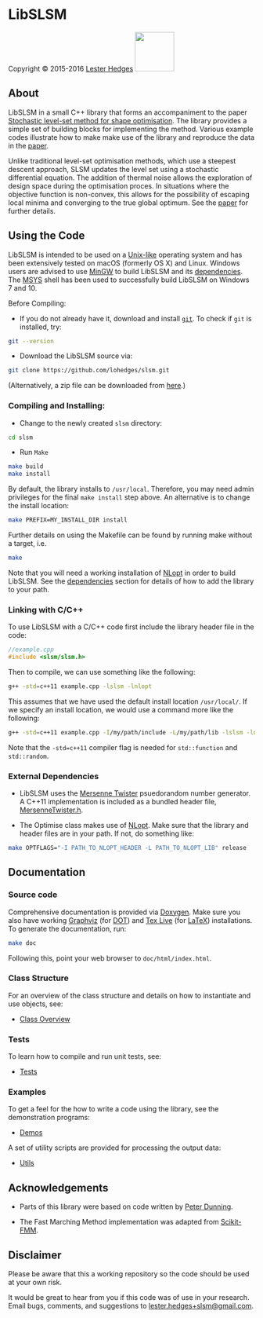 # LibSLSM

<p>Copyright &copy; 2015-2016 <a href="http://lesterhedges.net">Lester Hedges</a>
<a href="http://www.gnu.org/licenses/gpl-3.0.html">
<img width="80" src="http://www.gnu.org/graphics/gplv3-127x51.png"></a></p>

## About
LibSLSM in a small C++ library that forms an accompaniment to the paper
[Stochastic level-set method for shape optimisation](https://arxiv.org).
The library provides a simple set of building blocks for implementing
the method. Various example codes illustrate how to make make use of the
library and reproduce the data in the [paper](https://arxiv.org).

Unlike traditional level-set optimisation methods, which use a steepest
descent approach, SLSM updates the level set using a stochastic differential
equation. The addition of thermal noise allows the exploration of design
space during the optimisation proces. In situations where the objective
function is non-convex, this allows for the possibility of escaping local
minima and converging to the true global optimum. See the
[paper](https://arxiv.org) for further details.

## Using the Code

LibSLSM is intended to be used on a [Unix-like](https://en.wikipedia.org/wiki/Unix-like)
operating system and has been extensively tested on macOS (formerly OS X) and
Linux. Windows users are advised to use [MinGW](http://www.mingw.org/) to
build LibSLSM and its [dependencies](##External-Dependencies). The
[MSYS](http://oldwiki.mingw.org/index.php/MsysShell) shell has been used to
successfully build LibSLSM on Windows 7 and 10.

Before Compiling:
* If you do not already have it, download and install [`git`](http://git-scm.com).
To check if `git` is installed, try:

```bash
git --version
```

* Download the LibSLSM source via:

```bash
git clone https://github.com/lohedges/slsm.git
```

(Alternatively, a zip file can be downloaded from
[here](https://github.com/lohedges/slsm/archive/master.zip).)

### Compiling and Installing:

* Change to the newly created `slsm` directory:

```bash
cd slsm
```

* Run `Make`

```bash
make build
make install
```

By default, the library installs to `/usr/local`. Therefore, you may need admin
privileges for the final `make install` step above. An alternative is to change
the install location:

```bash
make PREFIX=MY_INSTALL_DIR install
```
Further details on using the Makefile can be found by running make without
a target, i.e.

```bash
make
```

Note that you will need a working installation of
[NLopt](http://ab-initio.mit.edu/wiki/index.php/NLopt) in order to build LibSLSM.
See the [dependencies](##External-Dependencies) section for details of how to
add the library to your path.

### Linking with C/C++

To use LibSLSM with a C/C++ code first include the library header file
in the code:

```cpp
//example.cpp
#include <slsm/slsm.h>
```

Then to compile, we can use something like the following:
```bash
g++ -std=c++11 example.cpp -lslsm -lnlopt
```

This assumes that we have used the default install location `/usr/local/`. If
we specify an install location, we would use a command more like the following:

```bash
g++ -std=c++11 example.cpp -I/my/path/include -L/my/path/lib -lslsm -lnlopt
```

Note that the `-std=c++11` compiler flag is needed for `std::function` and `std::random`.

### External Dependencies

- LibSLSM uses the [Mersenne Twister](http://en.wikipedia.org/wiki/Mersenne_Twister)
psuedorandom number generator. A C++11 implementation is included as a bundled
header file, [MersenneTwister.h](src/MersenneTwister.h).

- The Optimise class makes use of [NLopt](http://ab-initio.mit.edu/wiki/index.php/NLopt).
Make sure that the library and header files are in your path. If not, do something like:

```bash
make OPTFLAGS="-I PATH_TO_NLOPT_HEADER -L PATH_TO_NLOPT_LIB" release
```

## Documentation

### Source code

Comprehensive documentation is provided via [Doxygen](www.doxygen.org). Make
sure you also have working [Graphviz](http://www.graphviz.org) (for
[DOT](http://www.graphviz.org/doc/info/lang.html)) and
[Tex Live](https://www.tug.org/texlive) (for [LaTeX](https://www.latex-project.org))
installations. To generate the documentation, run:

```bash
make doc
```

Following this, point your web browser to `doc/html/index.html`.

### Class Structure

For an overview of the class structure and details on how to instantiate
and use objects, see:
- [Class Overview](src/README.md)

### Tests

To learn how to compile and run unit tests, see:
- [Tests](tests/README.md)

### Examples
To get a feel for the how to write a code using the library, see the
demonstration programs:
- [Demos](demos/README.md)

A set of utility scripts are provided for processing the output data:
- [Utils](utils/README.md)

## Acknowledgements
- Parts of this library were based on code written by
[Peter Dunning](http://www.abdn.ac.uk/engineering/people/profiles/peter.dunning).

- The Fast Marching Method implementation was adapted from
[Scikit-FMM](https://github.com/scikit-fmm/scikit-fmm).

## Disclaimer
Please be aware that this a working repository so the code should be used at
your own risk.

It would be great to hear from you if this code was of use in your research.
Email bugs, comments, and suggestions to lester.hedges+slsm@gmail.com.
